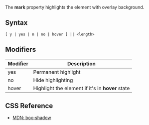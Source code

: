 The **mark** property highlights the element with overlay background.

## Syntax

```
[ y | yes | n | no | hover ] || <length>
```

## Modifiers

|Modifier|Description|
|----|----|
|yes|Permanent highlight|
|no|Hide highlighting|
|hover|Highlight the element if it's in **hover** state|

## CSS Reference

* [MDN: box-shadow](!https://developer.mozilla.org/en-US/docs/Web/CSS/box-shadow)
